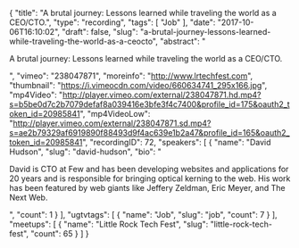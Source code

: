 {
  "title": "A brutal journey: Lessons learned while traveling the world as a CEO/CTO.",
  "type": "recording",
  "tags": [
    "Job"
  ],
  "date": "2017-10-06T16:10:02",
  "draft": false,
  "slug": "a-brutal-journey-lessons-learned-while-traveling-the-world-as-a-ceocto",
  "abstract": "<p>A brutal journey: Lessons learned while traveling the world as a CEO/CTO.</p>",
  "vimeo": "238047871",
  "moreinfo": "http://www.lrtechfest.com",
  "thumbnail": "https://i.vimeocdn.com/video/660634741_295x166.jpg",
  "mp4Video": "http://player.vimeo.com/external/238047871.hd.mp4?s=b5be0d7c2b7079defaf8a039416e3bfe3f4c7400&profile_id=175&oauth2_token_id=20985841",
  "mp4VideoLow": "http://player.vimeo.com/external/238047871.sd.mp4?s=ae2b79329af6919890f88493d9f4ac639e1b2a47&profile_id=165&oauth2_token_id=20985841",
  "recordingID": 72,
  "speakers": [
    {
      "name": "David Hudson",
      "slug": "david-hudson",
      "bio": "<p>David is CTO at Few and has been developing websites and applications for 20 years and is responsible for bringing optical kerning to the web. His work has been featured by web giants like Jeffery Zeldman, Eric Meyer, and The Next Web. </p>",
      "count": 1
    }
  ],
  "ugtvtags": [
    {
      "name": "Job",
      "slug": "job",
      "count": 7
    }
  ],
  "meetups": [
    {
      "name": "Little Rock Tech Fest",
      "slug": "little-rock-tech-fest",
      "count": 65
    }
  ]
}